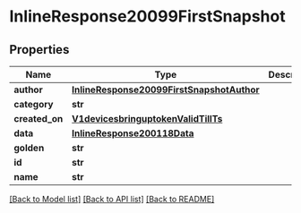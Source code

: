 # InlineResponse20099FirstSnapshot

## Properties
Name | Type | Description | Notes
------------ | ------------- | ------------- | -------------
**author** | [**InlineResponse20099FirstSnapshotAuthor**](InlineResponse20099FirstSnapshotAuthor.md) |  | [optional] 
**category** | **str** |  | [optional] 
**created_on** | [**V1devicesbringuptokenValidTillTs**](V1devicesbringuptokenValidTillTs.md) |  | [optional] 
**data** | [**InlineResponse200118Data**](InlineResponse200118Data.md) |  | [optional] 
**golden** | **str** |  | [optional] 
**id** | **str** |  | [optional] 
**name** | **str** |  | [optional] 

[[Back to Model list]](../README.md#documentation-for-models) [[Back to API list]](../README.md#documentation-for-api-endpoints) [[Back to README]](../README.md)


